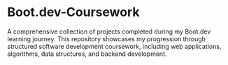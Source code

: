 # Boot.dev-Coursework
A comprehensive collection of projects completed during my Boot.dev learning journey. This repository showcases my progression through structured software development coursework, including web applications, algorithms, data structures, and backend development.
